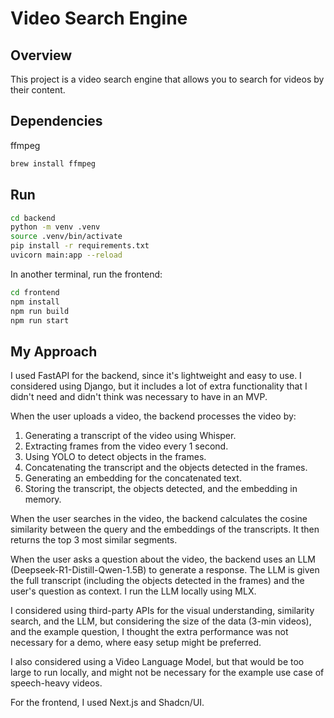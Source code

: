 # Video Search Engine

## Overview

This project is a video search engine that allows you to search for videos by their content.

## Dependencies

ffmpeg

```bash
brew install ffmpeg
```

## Run

```bash
cd backend
python -m venv .venv
source .venv/bin/activate
pip install -r requirements.txt
uvicorn main:app --reload
```

In another terminal, run the frontend:

```bash
cd frontend
npm install
npm run build
npm run start
```

## My Approach

I used FastAPI for the backend, since it's lightweight and easy to use. I considered using Django, but it includes a lot of extra functionality that I didn't need and didn't think was necessary to have in an MVP.

When the user uploads a video, the backend processes the video by:

1. Generating a transcript of the video using Whisper.
2. Extracting frames from the video every 1 second.
3. Using YOLO to detect objects in the frames.
4. Concatenating the transcript and the objects detected in the frames.
5. Generating an embedding for the concatenated text.
6. Storing the transcript, the objects detected, and the embedding in memory.

When the user searches in the video, the backend calculates the cosine similarity between the query and the embeddings of the transcripts. It then returns the top 3 most similar segments.

When the user asks a question about the video, the backend uses an LLM (Deepseek-R1-Distill-Qwen-1.5B) to generate a response. The LLM is given the full transcript (including the objects detected in the frames) and the user's question as context. I run the LLM locally using MLX.

I considered using third-party APIs for the visual understanding, similarity search, and the LLM, but considering the size of the data (3-min videos), and the example question, I thought the extra performance was not necessary for a demo, where easy setup might be preferred.

I also considered using a Video Language Model, but that would be too large to run locally, and might not be necessary for the example use case of speech-heavy videos.

For the frontend, I used Next.js and Shadcn/UI.
